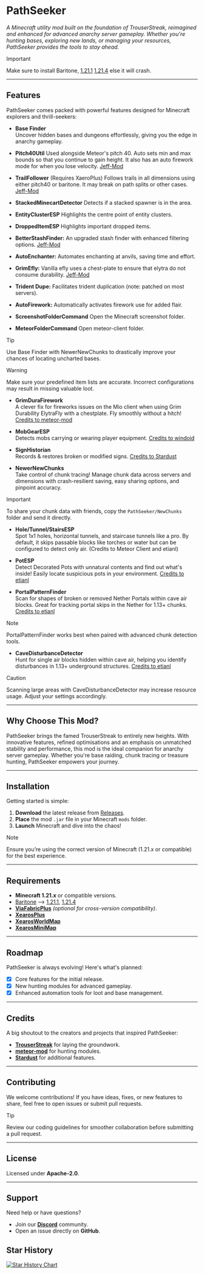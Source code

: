 # PathSeeker

*A Minecraft utility mod built on the foundation of TrouserStreak, reimagined and enhanced for advanced anarchy server
gameplay. Whether you're hunting bases, exploring new lands, or managing your resources, PathSeeker provides the tools
to stay ahead.*

> [!IMPORTANT]  
> Make sure to install
> Baritone, [1.21.1](https://maven.meteordev.org/snapshots/meteordevelopment/baritone/1.21.1-SNAPSHOT/baritone-1.21.1-20240826.213754-1.jar) [1.21.4](https://maven.meteordev.org/snapshots/meteordevelopment/baritone/1.21.4-SNAPSHOT/baritone-1.21.4-20250105.184728-1.jar)
> else it will crash.

---

## Features

PathSeeker comes packed with powerful features designed for Minecraft explorers and thrill-seekers:

- **Base Finder**  
  Uncover hidden bases and dungeons effortlessly, giving you the edge in anarchy gameplay.

- **Pitch40Util**
  Used alongside Meteor's pitch 40. Auto sets min and max bounds so that you continue to gain height. It also has an
  auto firework mode for when you lose
  velocity. [Jeff-Mod](https://github.com/miles352/meteor-stashhunting-addon/blob/1.21.1/src/main/java/com/stash/hunt/modules/Pitch40Util.java)

- **TrailFollower** (Requires XaeroPlus)
  Follows trails in all dimensions using either pitch40 or baritone. It may break on path splits or other
  cases. [Jeff-Mod](https://github.com/miles352/meteor-stashhunting-addon/blob/1.21.1/src/main/java/com/stash/hunt/modules/TrailFollower.java)

- **StackedMinecartDetector**
  Detects if a stacked spawner is in the area.

- **EntityClusterESP**
  Highlights the centre point of entity clusters.

- **DroppedItemESP**
  Highlights important dropped items.

- **BetterStashFinder:** An upgraded stash finder with enhanced filtering
  options. [Jeff-Mod](https://github.com/miles352/meteor-stashhunting-addon/blob/1.21.1/src/main/java/com/stash/hunt/modules/BetterStashFinder.java)

- **AutoEnchanter:** Automates enchanting at anvils, saving time and effort.

- **GrimEfly:** Vanilla efly uses a chest-plate to ensure that elytra do not consume
  durability. [Jeff-Mod](https://github.com/miles352/meteor-stashhunting-addon/blob/1.21.1/src/main/java/com/stash/hunt/modules/GrimEfly.java)

- **Trident Dupe:** Facilitates trident duplication (note: patched on most servers).

- **AutoFirework:** Automatically activates firework use for added flair.

- **ScreenshotFolderCommand**
  Open the Minecraft screenshot folder.

- **MeteorFolderCommand**
  Open meteor-client folder.

> [!TIP]  
> Use Base Finder with NewerNewChunks to drastically improve your chances of locating uncharted bases.

> [!WARNING]  
> Make sure your predefined item lists are accurate. Incorrect configurations may result in missing valuable loot.

- **GrimDuraFirework**  
  A clever fix for fireworks issues on the Mio client when using Grim Durability ElytraFly with a chestplate. Fly
  smoothly without a
  hitch! [Credits to meteor-mod](https://github.com/miles352/meteor-stashhunting-addon/blob/master/src/main/java/com/example/addon/modules/GrimDuraFirework.java)

- **MobGearESP**  
  Detects mobs carrying or wearing player
  equipment. [Credits to windoid](https://github.com/windoid/MobGearESP/blob/master/src/main/java/com/mobgear/addon/modules/MobGearESP.java)

- **SignHistorian**  
  Records & restores broken or modified
  signs. [Credits to Stardust](https://github.com/0xTas/stardust/blob/64cd499c62d30be8e479b084a613e0c05b77c8d9/src/main/java/dev/stardust/modules/SignHistorian.java)

- **NewerNewChunks**  
  Take control of chunk tracing! Manage chunk data across servers and dimensions with crash-resilient saving, easy
  sharing options, and pinpoint accuracy.

> [!IMPORTANT]  
> To share your chunk data with friends, copy the `PathSeeker/NewChunks` folder and send it directly.

- **Hole/Tunnel/StairsESP**  
  Spot 1x1 holes, horizontal tunnels, and staircase tunnels like a pro. By default, it skips passable blocks like
  torches or water but can be configured to detect only air. (Credits to Meteor Client and etianl)

- **PotESP**  
  Detect Decorated Pots with unnatural contents and find out what's inside! Easily locate suspicious pots in your
  environment. [Credits to etianl](https://github.com/etianl/Trouser-Streak/blob/1.21.1/src/main/java/pwn/noobs/trouserstreak/modules/PotESP.java)

- **PortalPatternFinder**  
  Scan for shapes of broken or removed Nether Portals within cave air blocks. Great for tracking portal skips in the
  Nether for 1.13+
  chunks. [Credits to etianl](https://github.com/etianl/Trouser-Streak/blob/1.21.1/src/main/java/pwn/noobs/trouserstreak/modules/PortalPatternFinder.java)

> [!NOTE]  
> PortalPatternFinder works best when paired with advanced chunk detection tools.

- **CaveDisturbanceDetector**  
  Hunt for single air blocks hidden within cave air, helping you identify disturbances in 1.13+ underground
  structures. [Credits to etianl](https://github.com/etianl/Trouser-Streak/blob/1.21.1/src/main/java/pwn/noobs/trouserstreak/modules/PortalPatternFinder.java)

> [!CAUTION]  
> Scanning large areas with CaveDisturbanceDetector may increase resource usage. Adjust your settings accordingly.

---

## Why Choose This Mod?

PathSeeker brings the famed TrouserStreak to entirely new heights. With innovative features, refined optimisations and
an emphasis on unmatched stability and performance, this mod is the ideal companion for anarchy server gameplay. Whether
you're base raiding, chunk tracing or treasure hunting, PathSeeker empowers your journey.

---

## Installation

Getting started is simple:

1. **Download** the latest release from [Releases](https://github.com/FaxHack/PathSeeker/releases/).
2. **Place** the mod `.jar` file in your Minecraft `mods` folder.
3. **Launch** Minecraft and dive into the chaos!

> [!NOTE]  
> Ensure you’re using the correct version of Minecraft (1.21.x or compatible) for the best experience.

---

## Requirements

- **Minecraft 1.21.x** or compatible versions.
- [Baritone](https://modrinth.com/mod/xaeros-minimap/versions) --> [1.21.1](https://maven.meteordev.org/snapshots/meteordevelopment/baritone/1.21.1-SNAPSHOT/baritone-1.21.1-20240826.213754-1.jar), [1.21.4](https://maven.meteordev.org/snapshots/meteordevelopment/baritone/1.21.4-SNAPSHOT/baritone-1.21.4-20250105.184728-1.jar)
- [**ViaFabricPlus**](https://modrinth.com/mod/viafabricplus/versions?g=1.21.1&l=fabric&c=release) *(optional for
  cross-version compatibility)*.
- [**XearosPlus**](https://modrinth.com/mod/xaeroplus/versions)
- [**XearosWorldMap**](https://modrinth.com/mod/xaeros-world-map/versions)
- [**XearosMiniMap**](https://modrinth.com/mod/xaeros-minimap/versions)

---

## Roadmap

PathSeeker is always evolving! Here's what's planned:

- [x] Core features for the initial release.
- [x] New hunting modules for advanced gameplay.
- [x] Enhanced automation tools for loot and base management.

---

## Credits

A big shoutout to the creators and projects that inspired PathSeeker:

- [**TrouserStreak**](https://github.com/etianl/Trouser-Streak) for laying the groundwork.
- [**meteor-mod**](https://github.com/miles352/meteor-stashhunting-addon) for hunting modules.
- [**Stardust**](https://github.com/0xTas/stardust) for additional features.

---

## Contributing

We welcome contributions! If you have ideas, fixes, or new features to share, feel free to open issues or submit pull
requests.

> [!TIP]  
> Review our coding guidelines for smoother collaboration before submitting a pull request.

---

## License

Licensed under **Apache-2.0**.

---

## Support

Need help or have questions?

- Join our **[Discord](https://discord.gg/SdH8ZF96mD)** community.
- Open an issue directly on **GitHub**.  
## Star History

[![Star History Chart](https://api.star-history.com/svg?repos=FaxHack/PathSeeker&type=Date)](https://www.star-history.com/#FaxHack/PathSeeker&Date)
